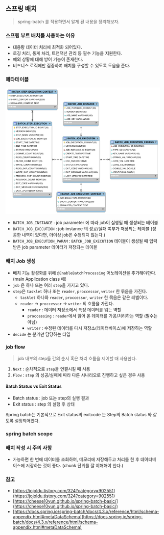## 스프링 배치
> spring-batch 를 적용하면서 알게 된 내용을 정리해보자.

### 스프링 부트 배치를 사용하는 이유
- 대용량 데이터 처리에 최적화 되어있다.
- 로깅 처리, 통계 처리, 트랜잭션 관리 등 필수 기능을 지원한다.
- 예외 상황에 대해 방어 기능이 존재한다.
- 비즈니스 로직에만 집중하여 배치를 구성할 수 있도록 도움을 준다.

### 메타테이블
![](../images/meta-data-erd.png)
- `BATCH_JOB_INSTANCE` : job parameter 에 따라 job이 실행될 때 생성되는 테이블
- `BATCH_JOB_EXECUTION` : job instance 의 성공/실패 여부가 저장되는 테이블 (성공한 내역이 있다면, 더이상 job은 수행되지 않는다.)
- `BATCH_JOB_EXECUTION_PARAM` : `BATCH_JOB_EXECUTION` 테이블이 생성될 때 입력받은 job parameter 데이터가 저장되는 테이블

### 배치 Job 생성
- 배치 기능 활성화를 위해 `@EnableBatchProcessing` 어노테이션을 추가해야한다. (main Application class 에)
- `job` 은 하나 또는 여러 `step`을 가지고 있다.
- `step`은 `tasklet` 하나 또는 `reader`, `proccessor`, `writer` 한 묶음을 가진다.
    - `tasklet` 하나와 `reader`, `proccessor`, `writer` 한 묶음은 같은 레벨이다.
    - `reader` -> `proccessor` -> `writer` 의 흐름을 가진다.
        - `reader` : 데이터 저장소에서 특정 데이터를 읽는 역할
        - `proccessing` : `reader`에서 읽어 온 데이터를 가공/처리하는 역할 (필수는 아님)
        - `writer` : 수정된 데이터를 다시 저장소(데이터베이스)에 저장하는 역할
- `decide` 는 분기만 담당하는  타입
        
### job flow
> job 내부의 step들 간의 순서 혹은 처리 흐름을 제어할 때 사용한다.

1. `Next` : 순차적으로 `step`을 연결시킬 때 사용
2. `Flow` : `step` 의 성공/실패에 따라 다른 시나리오로 진행하고 싶은 경우 사용 

#### Batch Status vs Exit Status
- Batch status : job 또는 step의 실행 결과
- Exit status : step 의 실행 후 상태

Spring batch는 기본적으로 Exit status의 exitcode 는 Step의 Batch status 와 같도록 설정되어있다.

### spring batch scope



### 배치 작성 시 주의 사항
- 가능하면 한 번에 데이터를 조회하여, 메모리에 저장해두고 처리를 한 후 데이터베이스에 저장하는 것이 좋다. (chunk 단위를 잘 이해해야 한다.)

### 참고
- [https://jojoldu.tistory.com/324?category=902551](https://jojoldu.tistory.com/324?category=902551)
- [https://cheese10yun.github.io/spring-batch-basic/](https://cheese10yun.github.io/spring-batch-basic/)
- [https://docs.spring.io/spring-batch/docs/4.3.x/reference/html/schema-appendix.html#metaDataSchema](https://docs.spring.io/spring-batch/docs/4.3.x/reference/html/schema-appendix.html#metaDataSchema)